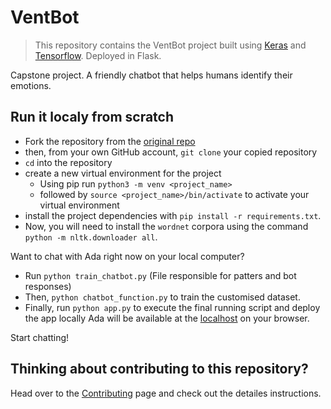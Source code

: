 # VentBot
> This repository contains the VentBot project built using [Keras](https://keras.io/) and [Tensorflow](https://www.tensorflow.org/). Deployed in Flask.

Capstone project. A friendly chatbot that helps humans identify their emotions.

## Run it localy from scratch
- Fork the repository from the [original repo](https://github.com/laisbsc/VentBot/keras_chatbot)
- then, from your own GitHub account, `git clone` your copied repository
- `cd` into the repository
- create a new virtual environment for the project
	- Using pip run `python3 -m venv <project_name>`
	- followed by `source <project_name>/bin/activate` to activate your virtual environment
- install the project dependencies with `pip install -r requirements.txt`.
- Now, you will need to install the `wordnet` corpora using the command `python -m nltk.downloader all`.

  
Want to chat with Ada right now on your local computer?
- Run `python train_chatbot.py` (File responsible for patters and bot responses)
- Then, `python chatbot_function.py` to train the customised dataset.
- Finally, run `python app.py` to execute the final running script and deploy the app locally 
Ada will be available at the [localhost](http://127.0.0.1:5000/) on your browser.

Start chatting!



## Thinking about contributing to this repository?
Head over to the [Contributing](./CONTRIBUTING.md) page and check out the detailes instructions.


